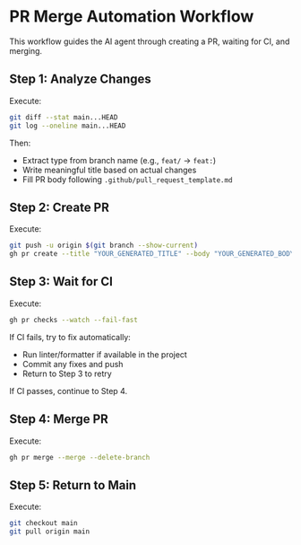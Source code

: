 # PR Merge Automation Workflow

This workflow guides the AI agent through creating a PR, waiting for CI, and merging.

## Step 1: Analyze Changes

Execute:

```bash
git diff --stat main...HEAD
git log --oneline main...HEAD
```

Then:
- Extract type from branch name (e.g., `feat/` → `feat:`)
- Write meaningful title based on actual changes
- Fill PR body following `.github/pull_request_template.md`

## Step 2: Create PR

Execute:

```bash
git push -u origin $(git branch --show-current)
gh pr create --title "YOUR_GENERATED_TITLE" --body "YOUR_GENERATED_BODY"
```

## Step 3: Wait for CI

Execute:

```bash
gh pr checks --watch --fail-fast
```

If CI fails, try to fix automatically:
- Run linter/formatter if available in the project
- Commit any fixes and push
- Return to Step 3 to retry

If CI passes, continue to Step 4.

## Step 4: Merge PR

Execute:

```bash
gh pr merge --merge --delete-branch
```

## Step 5: Return to Main

Execute:

```bash
git checkout main
git pull origin main
```